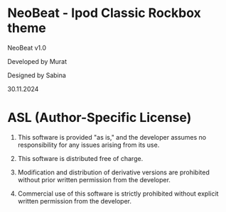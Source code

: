 # NeoBeat - Ipod Classic Rockbox theme

NeoBeat v1.0

Developed by Murat

Designed by Sabina

30.11.2024

# ASL (Author-Specific License)

1. This software is provided "as is," 
  and the developer assumes no responsibility for any issues arising from its use.

2. This software is distributed free of charge.

3. Modification and distribution of derivative versions are prohibited 
   without prior written permission from the developer.
 
4. Commercial use of this software is strictly prohibited 
   without explicit written permission from the developer.


